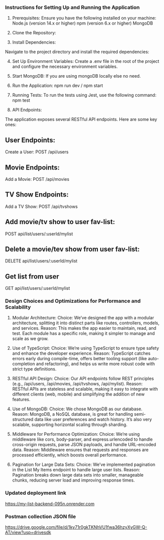 ### Instructions for Setting Up and Running the Application

1. Prerequisites:
Ensure you have the following installed on your machine:
Node.js (version 14.x or higher)
npm (version 6.x or higher)
MongoDB

2. Clone the Repository:

3. Install Dependencies:

Navigate to the project directory and install the required dependencies:

4. Set Up Environment Variables:
Create a .env file in the root of the project and configure the necessary environment variables.

5. Start MongoDB: If you are using mongoDB locally else no need.

6. Run the Application:  npm run dev   / npm start
7. Running Tests:
To run the tests using Jest, use the following command:     npm test

8. API Endpoints:

The application exposes several RESTful API endpoints. Here are some key ones:

## User Endpoints:

Create a User:
POST /api/users

## Movie Endpoints:

Add a Movie:
POST /api/movies

## TV Show Endpoints:

Add a TV Show:
POST /api/tvshows

## Add movie/tv show to user fav-list:

POST api/list/users/:userId/mylist

## Delete a movie/tev show from user fav-list:

DELETE api/list/users/:userId/mylist

## Get list from user 

GET api/list/users/:userId/mylist
### Design Choices and Optimizations for Performance and Scalability
1. Modular Architecture:
Choice: We’ve designed the app with a modular architecture, splitting it into distinct parts like routes, controllers, models, and services.
Reason: This makes the app easier to maintain, read, and test. Each module has a specific role, making it simpler to manage and scale as we grow.

2. Use of TypeScript:
Choice: We’re using TypeScript to ensure type safety and enhance the developer experience.
Reason: TypeScript catches errors early during compile-time, offers better tooling support (like auto-completion and refactoring), and helps us write more robust code with strict type definitions.

3. RESTful API Design:
Choice: Our API endpoints follow REST principles (e.g., /api/users, /api/movies, /api/tvshows, /api/mylist).
Reason: RESTful APIs are stateless and scalable, making it easy to integrate with different clients (web, mobile) and simplifying the addition of new features.

4. Use of MongoDB:
Choice: We chose MongoDB as our database.
Reason: MongoDB, a NoSQL database, is great for handling semi-structured data like user preferences and watch history. It’s also very scalable, supporting horizontal scaling through sharding.

5. Middleware for Performance Optimization:
Choice: We’re using middleware like cors, body-parser, and express.urlencoded to handle cross-origin requests, parse JSON payloads, and handle URL-encoded data.
Reason: Middleware ensures that requests and responses are processed efficiently, which boosts overall performance.

6. Pagination for Large Data Sets:
Choice: We’ve implemented pagination in the List My Items endpoint to handle large user lists.
Reason: Pagination breaks down large data sets into smaller, manageable chunks, reducing server load and improving response times.

### Updated deployment link
https://my-list-backend-095n.onrender.com

### Postman collection JSON file
https://drive.google.com/file/d/1ky71r0gkTKNhVU1fwa36hzyXyGW-Q-AT/view?usp=drivesdk
